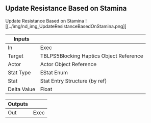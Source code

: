 ## Update Resistance Based on Stamina
Update Resistance Based on Stamina
![[../img/nd_img_UpdateResistanceBasedOnStamina.png]]

|Inputs||
|--|--|
| In | Exec |
| Target | TBLPS5Blocking Haptics Object Reference |
| Actor | Actor Object Reference |
| Stat Type | EStat Enum |
| Stat | Stat Entry Structure (by ref) |
| Delta Value | Float |

|Outputs||
|--|--|
| Out | Exec |
